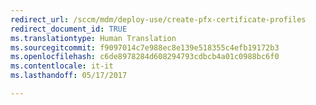 ```yaml
---
redirect_url: /sccm/mdm/deploy-use/create-pfx-certificate-profiles
redirect_document_id: TRUE
ms.translationtype: Human Translation
ms.sourcegitcommit: f9097014c7e988ec8e139e518355c4efb19172b3
ms.openlocfilehash: c6de8978284d608294793cdbcb4a01c0988bc6f0
ms.contentlocale: it-it
ms.lasthandoff: 05/17/2017

---
```


